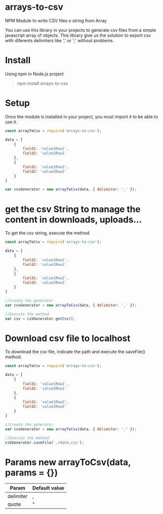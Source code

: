 # arrays-to-csv
NPM Module to write CSV files o string from Array 

You can use this library in your projects to generate csv files from a simple javascript array of objects. This library give us the solution to export csv with diferents delimiters like ',' or ';' without problems. 

# Install

Using npm in Node.js project
> npm install arrays-to-csv

# Setup

Once the module is installed in your project, you must import it to be able to use it.

```javascript
const arrayToCsv = require('arrays-to-csv');

data = [
    {
        field1: 'value1Row1',
        field2: 'value2Row1'
    },
    {
        field1: 'value1Row2',
        field2: 'value2Row2'
    }
]

var csvGenerator = new arrayToCsv(data, { delimiter: ',' });
```

# get the csv String to manage the content in downloads, uploads...

To get the csv string, execute the method.

```javascript
const arrayToCsv = require('arrays-to-csv');

data = [
    {
        field1: 'value1Row1',
        field2: 'value2Row1'
    },
    {
        field1: 'value1Row2',
        field2: 'value2Row2'
    }
]

//Create the generator
var csvGenerator = new arrayToCsv(data, { delimiter: ',' });

//Execute the method
var csv = csVGenerator.getCsv();

```

# Download csv file to localhost

To download the csv file, indicate the path and execute the saveFile() method.

```javascript
const arrayToCsv = require('arrays-to-csv');

data = [
    {
        field1: 'value1Row1',
        field2: 'value2Row1'
    },
    {
        field1: 'value1Row2',
        field2: 'value2Row2'
    }
]

//Create the generator
var csvGenerator = new arrayToCsv(data, { delimiter: ',' });

//Execute the method
csVGenerator.saveFile('./data.csv');

```
# Params new arrayToCsv(data, params = {})

Param  | Default value
------------- | -------------
delimiter  | ,
quote  | "
